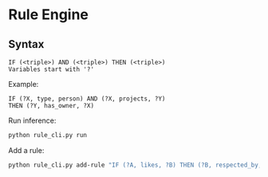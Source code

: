 # Rule Engine

## Syntax
```
IF (<triple>) AND (<triple>) THEN (<triple>)
Variables start with '?'
```

Example:
```
IF (?X, type, person) AND (?X, projects, ?Y)
THEN (?Y, has_owner, ?X)
```

Run inference:
```bash
python rule_cli.py run
```
Add a rule:
```bash
python rule_cli.py add-rule "IF (?A, likes, ?B) THEN (?B, respected_by, ?A)"
```

